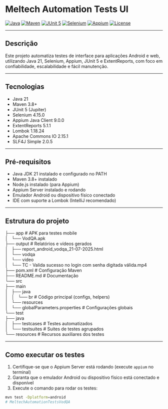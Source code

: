 # Meltech Automation Tests UI

[![Java](https://img.shields.io/badge/Java-21-blue)](https://jdk.java.net/21/)
[![Maven](https://img.shields.io/badge/Maven-3.8+-green)](https://maven.apache.org/)
[![JUnit 5](https://img.shields.io/badge/JUnit-5.9.3-orange)](https://junit.org/junit5/)
[![Selenium](https://img.shields.io/badge/Selenium-4.15.0-yellow)](https://www.selenium.dev/)
[![Appium](https://img.shields.io/badge/Appium-9.0.0-red)](https://appium.io/)
[![License](https://img.shields.io/badge/License-Internal-lightgrey)](#licença)

---

## Descrição

Este projeto automatiza testes de interface para aplicações Android e web, utilizando Java 21, Selenium, Appium, JUnit 5 e ExtentReports, com foco em confiabilidade, escalabilidade e fácil manutenção.

---

## Tecnologias

* Java 21
* Maven 3.8+
* JUnit 5 (Jupiter)
* Selenium 4.15.0
* Appium Java Client 9.0.0
* ExtentReports 5.1.1
* Lombok 1.18.24
* Apache Commons IO 2.15.1
* SLF4J Simple 2.0.5

---

## Pré-requisitos

* Java JDK 21 instalado e configurado no PATH
* Maven 3.8+ instalado
* Node.js instalado (para Appium)
* Appium Server instalado e rodando
* Emulador Android ou dispositivo físico conectado
* IDE com suporte a Lombok (IntelliJ recomendado)

---

## Estrutura do projeto

├── app                          # APK para testes mobile  
│   └── VodQA.apk  
├── output                       # Relatórios e vídeos gerados  
│   ├── report_android_vodqa_21-07-2025.html  
│   └── vodqa  
│       └── video  
│           └── TC - Valida sucesso no login com senha digitada válida.mp4  
├── pom.xml                      # Configuração Maven  
├── README.md                    # Documentação  
└── src  
├── main  
│   ├── java  
│   │   └── br              # Código principal (configs, helpers)  
│   └── resources  
│       └── globalParameters.properties # Configurações globais  
└── test  
├── java  
│   ├── testcases       # Testes automatizados  
│   └── testsuites      # Suites de testes agrupados  
└── resources           # Recursos auxiliares dos testes

---

## Como executar os testes

1. Certifique-se que o Appium Server está rodando (execute `appium` no terminal)
2. Garanta que o emulador Android ou dispositivo físico está conectado e disponível
3. Execute o comando para rodar os testes:

```bash
mvn test -Dplatform=android  
# MeltechAutomationTestsVodQA
